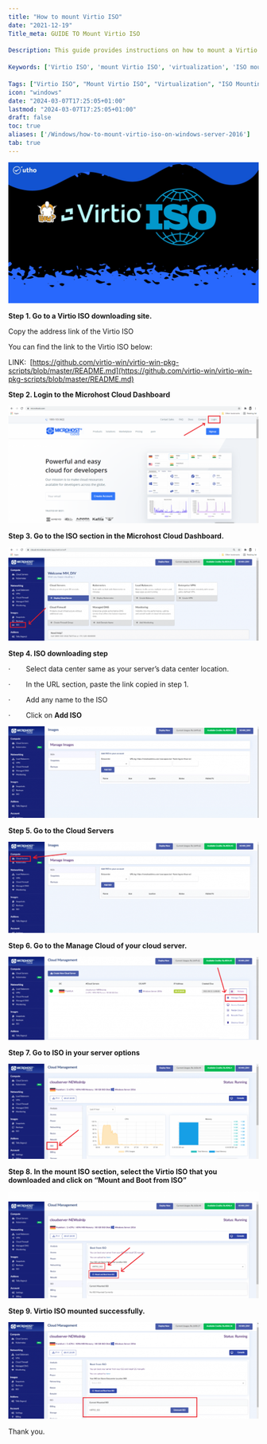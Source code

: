 ```yaml
---
title: "How to mount Virtio ISO"
date: "2021-12-19"
Title_meta: GUIDE TO Mount Virtio ISO

Description: This guide provides instructions on how to mount a Virtio ISO file. Learn the steps to download the Virtio ISO, mount it on various operating systems (Windows, Linux), and use it for virtualization purposes such as installing drivers or additional software in virtual machines.

Keywords: ['Virtio ISO', 'mount Virtio ISO', 'virtualization', 'ISO mounting', 'driver installation']

Tags: ["Virtio ISO", "Mount Virtio ISO", "Virtualization", "ISO Mounting", "Driver Installation"]
icon: "windows"
date: "2024-03-07T17:25:05+01:00"
lastmod: "2024-03-07T17:25:05+01:00" 
draft: false
toc: true
aliases: ['/Windows/how-to-mount-virtio-iso-on-windows-server-2016']
tab: true
---
```


![](images/How-to-mount-Virtio-ISO_utho.jpg)

**Step 1. Go to a Virtio ISO downloading site.**

Copy the address link of the Virtio ISO

You can find the link to the Virtio ISO below:

LINK:  [https://github.com/virtio-win/virtio-win-pkg-scripts/blob/master/README.md](https://github.com/virtio-win/virtio-win-pkg-scripts/blob/master/README.md)

**Step 2. Login to the Microhost Cloud Dashboard**

![](images/Screenshot_1-1-2-1024x478.png)

**Step 3. Go to the ISO section in the Microhost Cloud Dashboard.**

![](images/Screenshot_2-15-1024x383.png)

**Step 4. ISO downloading step**

·        Select data center same as your server’s data center location.

·        In the URL section, paste the link copied in step 1.

·        Add any name to the ISO

·        Click on **Add ISO**

![](images/123-1024x373.png)

**Step 5. Go to the Cloud Servers**

![](images/Screenshot_3-11-1024x373.png)

**Step 6. Go to the Manage Cloud of your cloud server.**

![](images/Screenshot_4-11-1024x339.png)

**Step 7. Go to ISO in your server options**

![](images/Screenshot_9-9-1024x388.png)

**Step 8. In the mount ISO section, select the Virtio ISO that you downloaded and click on “Mount and Boot from ISO”**

![](images/Screenshot_6-10-1024x436.png)

**Step 9. Virtio ISO mounted successfully.**

![](images/Screenshot_7_2_-1-1024x395.png)

Thank you.
